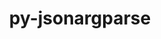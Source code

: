 ---
title: "py-jsonargparse"
layout: cache
categories: [package, develop-2024-06-09]
meta: {"versions": ["4.28.0"], "compilers": ["apple-clang@=15.0.0", "gcc@=11.4.0"], "oss": ["ubuntu22.04", "ventura"], "platforms": ["darwin", "linux"], "targets": ["aarch64", "x86_64_v3"], "stacks": ["ml-darwin-aarch64-mps", "ml-linux-x86_64-cpu", "ml-linux-x86_64-cuda", "root"], "num_specs": 2, "num_specs_by_stack": {"ml-linux-x86_64-cuda": 1, "root": 2, "ml-linux-x86_64-cpu": 1, "ml-darwin-aarch64-mps": 1}}
spec_details: [{"hash": "btf2kgiggrd77bnzsoppkpdmhyie3dph", "compiler": "gcc@=11.4.0", "versions": ["4.28.0"], "os": "ubuntu22.04", "platform": "linux", "target": "x86_64_v3", "variants": ["build_system=python_pip", "+signatures"], "stacks": ["ml-linux-x86_64-cuda", "root", "ml-linux-x86_64-cpu"], "size": "-", "tarball": "https://binaries.spack.io/releases/develop-2024-06-09/build_cache/linux-ubuntu22.04-x86_64_v3/gcc-11.4.0/py-jsonargparse-4.28.0/linux-ubuntu22.04-x86_64_v3-gcc-11.4.0-py-jsonargparse-4.28.0-btf2kgiggrd77bnzsoppkpdmhyie3dph.spack"}, {"hash": "sg3jgsttjodrxuewd4pst34xes3lftxp", "compiler": "apple-clang@=15.0.0", "versions": ["4.28.0"], "os": "ventura", "platform": "darwin", "target": "aarch64", "variants": ["build_system=python_pip", "+signatures"], "stacks": ["ml-darwin-aarch64-mps", "root"], "size": "-", "tarball": "https://binaries.spack.io/releases/develop-2024-06-09/build_cache/darwin-ventura-aarch64/apple-clang-15.0.0/py-jsonargparse-4.28.0/darwin-ventura-aarch64-apple-clang-15.0.0-py-jsonargparse-4.28.0-sg3jgsttjodrxuewd4pst34xes3lftxp.spack"}]
---